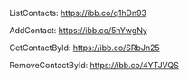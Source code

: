 ListContacts:
https://ibb.co/q1hDn93

AddContact:
https://ibb.co/5hYwgNy

GetContactById:
https://ibb.co/SRbJn25

RemoveContactById:
https://ibb.co/4YTJVQS